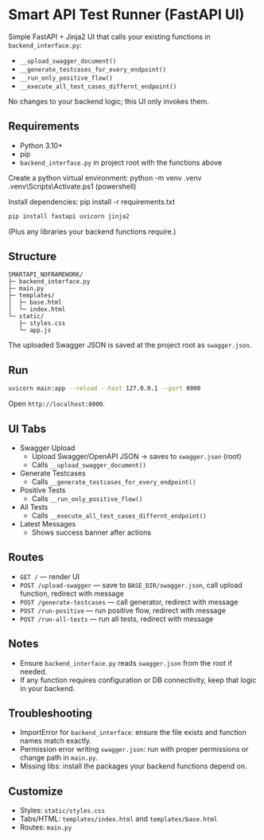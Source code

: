 # Smart API Test Runner (FastAPI UI)

Simple FastAPI + Jinja2 UI that calls your existing functions in `backend_interface.py`:

- `__upload_swagger_document()`
- `__generate_testcases_for_every_endpoint()`
- `__run_only_positive_flow()`
- `__execute_all_test_cases_differnt_endpoint()`

No changes to your backend logic; this UI only invokes them.

## Requirements

- Python 3.10+
- pip
- `backend_interface.py` in project root with the functions above

Create a python virtual environment:
python -m venv .venv
.venv\Scripts\Activate.ps1 (powershell) 

Install dependencies:
pip install -r requirements.txt 
 
```bash
pip install fastapi uvicorn jinja2
```

(Plus any libraries your backend functions require.)

## Structure

```
SMARTAPI_NOFRAMEWORK/
├─ backend_interface.py
├─ main.py
├─ templates/
│  ├─ base.html
│  └─ index.html
└─ static/
   ├─ styles.css
   └─ app.js
```

The uploaded Swagger JSON is saved at the project root as `swagger.json`.

## Run

```bash
uvicorn main:app --reload --host 127.0.0.1 --port 8000
```

Open `http://localhost:8000`.

## UI Tabs

- Swagger Upload
  - Upload Swagger/OpenAPI JSON → saves to `swagger.json` (root)
  - Calls `__upload_swagger_document()`
- Generate Testcases
  - Calls `__generate_testcases_for_every_endpoint()`
- Positive Tests
  - Calls `__run_only_positive_flow()`
- All Tests
  - Calls `__execute_all_test_cases_differnt_endpoint()`
- Latest Messages
  - Shows success banner after actions

## Routes

- `GET /` — render UI
- `POST /upload-swagger` — save to `BASE_DIR/swagger.json`, call upload function, redirect with message
- `POST /generate-testcases` — call generator, redirect with message
- `POST /run-positive` — run positive flow, redirect with message
- `POST /run-all-tests` — run all tests, redirect with message

## Notes

- Ensure `backend_interface.py` reads `swagger.json` from the root if needed.
- If any function requires configuration or DB connectivity, keep that logic in your backend.

## Troubleshooting

- ImportError for `backend_interface`: ensure the file exists and function names match exactly.
- Permission error writing `swagger.json`: run with proper permissions or change path in `main.py`.
- Missing libs: install the packages your backend functions depend on.

## Customize

- Styles: `static/styles.css`
- Tabs/HTML: `templates/index.html` and `templates/base.html`
- Routes: `main.py`
